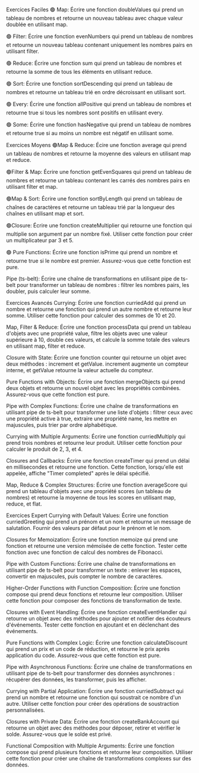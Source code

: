 Exercices Faciles
🟢 Map: Écrire une fonction doubleValues qui prend un tableau de nombres et retourne un nouveau tableau avec chaque valeur doublée en utilisant map.

🟢 Filter: Écrire une fonction evenNumbers qui prend un tableau de nombres et retourne un nouveau tableau contenant uniquement les nombres pairs en utilisant filter.

🟢 Reduce: Écrire une fonction sum qui prend un tableau de nombres et retourne la somme de tous les éléments en utilisant reduce.

🟢 Sort: Écrire une fonction sortDescending qui prend un tableau de nombres et retourne un tableau trié en ordre décroissant en utilisant sort.

🟢 Every: Écrire une fonction allPositive qui prend un tableau de nombres et retourne true si tous les nombres sont positifs en utilisant every.

🟢 Some: Écrire une fonction hasNegative qui prend un tableau de nombres et retourne true si au moins un nombre est négatif en utilisant some.

Exercices Moyens
🟢Map & Reduce: Écire une fonction average qui prend un tableau de nombres et retourne la moyenne des valeurs en utilisant map et reduce.

🟢Filter & Map: Écrire une fonction getEvenSquares qui prend un tableau de nombres et retourne un tableau contenant les carrés des nombres pairs en utilisant filter et map.

🟢Map & Sort: Écrire une fonction sortByLength qui prend un tableau de chaînes de caractères et retourne un tableau trié par la longueur des chaînes en utilisant map et sort.

🟢Closure: Écrire une fonction createMultiplier qui retourne une fonction qui multiplie son argument par un nombre fixé. Utiliser cette fonction pour créer un multiplicateur par 3 et 5.

🟢 Pure Functions: Écrire une fonction isPrime qui prend un nombre et retourne true si le nombre est premier. Assurez-vous que cette fonction est pure.

Pipe (ts-belt): Écrire une chaîne de transformations en utilisant pipe de ts-belt pour transformer un tableau de nombres : filtrer les nombres pairs, les doubler, puis calculer leur somme.

Exercices Avancés
Currying: Écrire une fonction curriedAdd qui prend un nombre et retourne une fonction qui prend un autre nombre et retourne leur somme. Utiliser cette fonction pour calculer des sommes de 10 et 20.

Map, Filter & Reduce: Écrire une fonction processData qui prend un tableau d'objets avec une propriété value, filtre les objets avec une valeur supérieure à 10, double ces valeurs, et calcule la somme totale des valeurs en utilisant map, filter et reduce.

Closure with State: Écrire une fonction counter qui retourne un objet avec deux méthodes : increment et getValue. increment augmente un compteur interne, et getValue retourne la valeur actuelle du compteur.

Pure Functions with Objects: Écrire une fonction mergeObjects qui prend deux objets et retourne un nouvel objet avec les propriétés combinées. Assurez-vous que cette fonction est pure.

Pipe with Complex Functions: Écrire une chaîne de transformations en utilisant pipe de ts-belt pour transformer une liste d'objets : filtrer ceux avec une propriété active à true, extraire une propriété name, les mettre en majuscules, puis trier par ordre alphabétique.

Currying with Multiple Arguments: Écrire une fonction curriedMultiply qui prend trois nombres et retourne leur produit. Utiliser cette fonction pour calculer le produit de 2, 3, et 4.

Closures and Callbacks: Écrire une fonction createTimer qui prend un délai en millisecondes et retourne une fonction. Cette fonction, lorsqu'elle est appelée, affiche "Timer completed" après le délai spécifié.

Map, Reduce & Complex Structures: Écrire une fonction averageScore qui prend un tableau d'objets avec une propriété scores (un tableau de nombres) et retourne la moyenne de tous les scores en utilisant map, reduce, et flat.

Exercices Expert
Currying with Default Values: Écrire une fonction curriedGreeting qui prend un prénom et un nom et retourne un message de salutation. Fournir des valeurs par défaut pour le prénom et le nom.

Closures for Memoization: Écrire une fonction memoize qui prend une fonction et retourne une version mémoïsée de cette fonction. Tester cette fonction avec une fonction de calcul des nombres de Fibonacci.

Pipe with Custom Functions: Écrire une chaîne de transformations en utilisant pipe de ts-belt pour transformer un texte : enlever les espaces, convertir en majuscules, puis compter le nombre de caractères.

Higher-Order Functions with Function Composition: Écrire une fonction compose qui prend deux fonctions et retourne leur composition. Utiliser cette fonction pour composer des fonctions de transformation de texte.

Closures with Event Handling: Écrire une fonction createEventHandler qui retourne un objet avec des méthodes pour ajouter et notifier des écouteurs d'événements. Tester cette fonction en ajoutant et en déclenchant des événements.

Pure Functions with Complex Logic: Écrire une fonction calculateDiscount qui prend un prix et un code de réduction, et retourne le prix après application du code. Assurez-vous que cette fonction est pure.

Pipe with Asynchronous Functions: Écrire une chaîne de transformations en utilisant pipe de ts-belt pour transformer des données asynchrones : récupérer des données, les transformer, puis les afficher.

Currying with Partial Application: Écrire une fonction curriedSubtract qui prend un nombre et retourne une fonction qui soustrait ce nombre d'un autre. Utiliser cette fonction pour créer des opérations de soustraction personnalisées.

Closures with Private Data: Écrire une fonction createBankAccount qui retourne un objet avec des méthodes pour déposer, retirer et vérifier le solde. Assurez-vous que le solde est privé.

Functional Composition with Multiple Arguments: Écrire une fonction compose qui prend plusieurs fonctions et retourne leur composition. Utiliser cette fonction pour créer une chaîne de transformations complexes sur des données.
